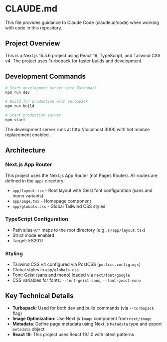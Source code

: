 # CLAUDE.md

This file provides guidance to Claude Code (claude.ai/code) when working with code in this repository.

## Project Overview

This is a Next.js 15.5.6 project using React 19, TypeScript, and Tailwind CSS v4. The project uses Turbopack for faster builds and development.

## Development Commands

```bash
# Start development server with Turbopack
npm run dev

# Build for production with Turbopack
npm run build

# Start production server
npm start
```

The development server runs at http://localhost:3000 with hot module replacement enabled.

## Architecture

### Next.js App Router

This project uses the Next.js App Router (not Pages Router). All routes are defined in the `app/` directory:

- `app/layout.tsx` - Root layout with Geist font configuration (sans and mono variants)
- `app/page.tsx` - Homepage component
- `app/globals.css` - Global Tailwind CSS styles

### TypeScript Configuration

- Path alias `@/*` maps to the root directory (e.g., `@/app/layout.tsx`)
- Strict mode enabled
- Target: ES2017

### Styling

- Tailwind CSS v4 configured via PostCSS (`postcss.config.mjs`)
- Global styles in `app/globals.css`
- Font: Geist (sans and mono) loaded via `next/font/google`
- CSS variables for fonts: `--font-geist-sans`, `--font-geist-mono`

## Key Technical Details

- **Turbopack**: Used for both dev and build commands (via `--turbopack` flag)
- **Image Optimization**: Use Next.js `Image` component from `next/image`
- **Metadata**: Define page metadata using Next.js `Metadata` type and export `metadata` object
- **React 19**: This project uses React 19.1.0 with latest patterns
